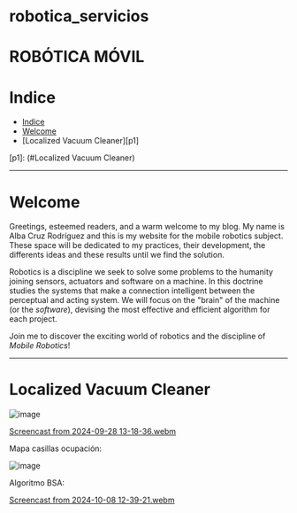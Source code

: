 # robotica_servicios

# ROBÓTICA MÓVIL

# Indice
* [Indice][ind]
* [Welcome][wel]
* [Localized Vacuum Cleaner][p1]



[ind]: (#Indice)
[wel]: (#Welcome)
[p1]:  (#Localized Vacuum Cleaner)



---

# Welcome

Greetings, esteemed readers, and a warm welcome to my blog. My name is Alba Cruz Rodríguez and this is my website for the mobile robotics subject. These space will be dedicated to my practices, their development, the differents ideas and these results until we find the solution.

Robotics is a discipline we seek to solve some problems to the humanity joining sensors, actuators and software on a machine. In this doctrine studies the systems that make a connection intelligent between the perceptual and acting system. We will focus on the "brain" of the machine (or the *software*), devising the most effective and efficient algorithm for each project.

Join me to discover the exciting world of robotics and the discipline of *Mobile Robotics*! 

---

# Localized Vacuum Cleaner


![image](https://github.com/user-attachments/assets/973843da-028e-4cd1-8df4-f35962201f12)



[Screencast from 2024-09-28 13-18-36.webm](https://github.com/user-attachments/assets/b67f48ed-97cc-4b55-9527-ac925d1b35a4)

Mapa casillas ocupación:

![image](https://github.com/user-attachments/assets/266f2d7c-a1df-4df7-b5ce-5ce99d22421b)

Algoritmo BSA:

[Screencast from 2024-10-08 12-39-21.webm](https://github.com/user-attachments/assets/65d9e660-811a-406a-b5b7-e3449957d706)



